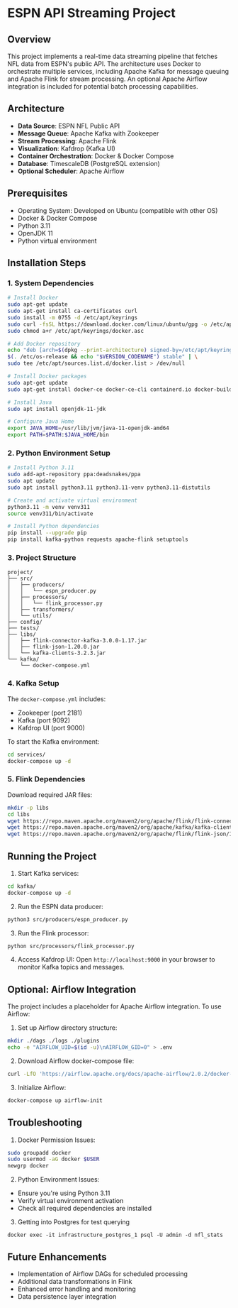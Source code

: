 # ESPN API Streaming Project

## Overview
This project implements a real-time data streaming pipeline that fetches NFL data from ESPN's public API. The architecture uses Docker to orchestrate multiple services, including Apache Kafka for message queuing and Apache Flink for stream processing. An optional Apache Airflow integration is included for potential batch processing capabilities.

## Architecture
- **Data Source**: ESPN NFL Public API
- **Message Queue**: Apache Kafka with Zookeeper
- **Stream Processing**: Apache Flink
- **Visualization**: Kafdrop (Kafka UI)
- **Container Orchestration**: Docker & Docker Compose
- **Database**: TimescaleDB (PostgreSQL extension)
- **Optional Scheduler**: Apache Airflow

## Prerequisites
- Operating System: Developed on Ubuntu (compatible with other OS)
- Docker & Docker Compose
- Python 3.11
- OpenJDK 11
- Python virtual environment

## Installation Steps

### 1. System Dependencies

```bash
# Install Docker
sudo apt-get update
sudo apt-get install ca-certificates curl
sudo install -m 0755 -d /etc/apt/keyrings
sudo curl -fsSL https://download.docker.com/linux/ubuntu/gpg -o /etc/apt/keyrings/docker.asc
sudo chmod a+r /etc/apt/keyrings/docker.asc

# Add Docker repository
echo "deb [arch=$(dpkg --print-architecture) signed-by=/etc/apt/keyrings/docker.asc] https://download.docker.com/linux/ubuntu \
$(. /etc/os-release && echo "$VERSION_CODENAME") stable" | \
sudo tee /etc/apt/sources.list.d/docker.list > /dev/null

# Install Docker packages
sudo apt-get update
sudo apt-get install docker-ce docker-ce-cli containerd.io docker-buildx-plugin docker-compose-plugin

# Install Java
sudo apt install openjdk-11-jdk

# Configure Java Home
export JAVA_HOME=/usr/lib/jvm/java-11-openjdk-amd64
export PATH=$PATH:$JAVA_HOME/bin
```

### 2. Python Environment Setup

```bash
# Install Python 3.11
sudo add-apt-repository ppa:deadsnakes/ppa
sudo apt update
sudo apt install python3.11 python3.11-venv python3.11-distutils

# Create and activate virtual environment
python3.11 -m venv venv311
source venv311/bin/activate

# Install Python dependencies
pip install --upgrade pip
pip install kafka-python requests apache-flink setuptools
```

### 3. Project Structure
```
project/
├── src/
│   ├── producers/
│   │   └── espn_producer.py
│   ├── processors/
│   │   └── flink_processor.py
│   ├── transformers/
│   └── utils/
├── config/
├── tests/
├── libs/
│   ├── flink-connector-kafka-3.0.0-1.17.jar
│   ├── flink-json-1.20.0.jar
│   └── kafka-clients-3.2.3.jar
└── kafka/
    └── docker-compose.yml
```

### 4. Kafka Setup
The `docker-compose.yml` includes:
- Zookeeper (port 2181)
- Kafka (port 9092)
- Kafdrop UI (port 9000)

To start the Kafka environment:
```bash
cd services/
docker-compose up -d
```

### 5. Flink Dependencies
Download required JAR files:
```bash
mkdir -p libs
cd libs
wget https://repo.maven.apache.org/maven2/org/apache/flink/flink-connector-kafka/1.17.0/flink-connector-kafka-1.17.0.jar
wget https://repo.maven.apache.org/maven2/org/apache/kafka/kafka-clients/3.2.3/kafka-clients-3.2.3.jar
wget https://repo.maven.apache.org/maven2/org/apache/flink/flink-json/1.20.0/flink-json-1.20.0.jar
```

## Running the Project

1. Start Kafka services:
```bash
cd kafka/
docker-compose up -d
```

2. Run the ESPN data producer:
```bash
python3 src/producers/espn_producer.py
```

3. Run the Flink processor:
```bash
python src/processors/flink_processor.py
```

4. Access Kafdrop UI:
Open `http://localhost:9000` in your browser to monitor Kafka topics and messages.

## Optional: Airflow Integration
The project includes a placeholder for Apache Airflow integration. To use Airflow:

1. Set up Airflow directory structure:
```bash
mkdir ./dags ./logs ./plugins
echo -e "AIRFLOW_UID=$(id -u)\nAIRFLOW_GID=0" > .env
```

2. Download Airflow docker-compose file:
```bash
curl -LfO 'https://airflow.apache.org/docs/apache-airflow/2.0.2/docker-compose.yaml'
```

3. Initialize Airflow:
```bash
docker-compose up airflow-init
```

## Troubleshooting

1. Docker Permission Issues:
```bash
sudo groupadd docker
sudo usermod -aG docker $USER
newgrp docker
```

2. Python Environment Issues:
- Ensure you're using Python 3.11
- Verify virtual environment activation
- Check all required dependencies are installed

3. Getting into Postgres for test querying
```
docker exec -it infrastructure_postgres_1 psql -U admin -d nfl_stats
```

## Future Enhancements
- Implementation of Airflow DAGs for scheduled processing
- Additional data transformations in Flink
- Enhanced error handling and monitoring
- Data persistence layer integration